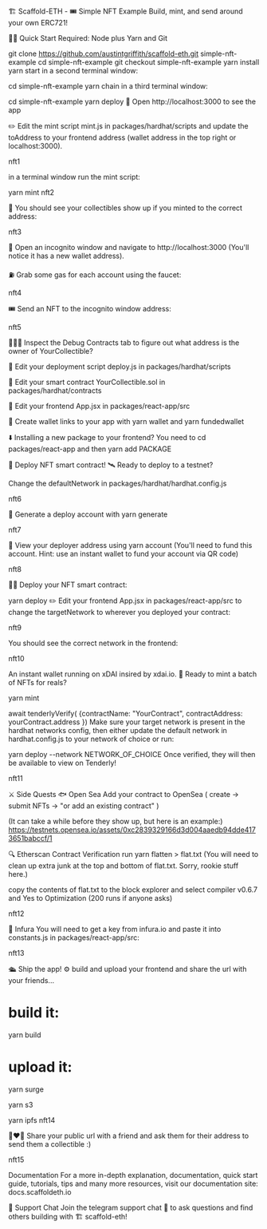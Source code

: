 🏗 Scaffold-ETH - 🎟 Simple NFT Example
Build, mint, and send around your own ERC721!

🏃‍♀️ Quick Start
Required: Node plus Yarn and Git

git clone https://github.com/austintgriffith/scaffold-eth.git simple-nft-example
cd simple-nft-example
git checkout simple-nft-example
yarn install
yarn start
in a second terminal window:

cd simple-nft-example
yarn chain
in a third terminal window:

cd simple-nft-example
yarn deploy
📱 Open http://localhost:3000 to see the app

✏️ Edit the mint script mint.js in packages/hardhat/scripts and update the toAddress to your frontend address (wallet address in the top right or localhost:3000).

nft1

in a terminal window run the mint script:

yarn mint
nft2

👀 You should see your collectibles show up if you minted to the correct address:

nft3

👛 Open an incognito window and navigate to http://localhost:3000 (You'll notice it has a new wallet address).

⛽️ Grab some gas for each account using the faucet:

nft4

🎟 Send an NFT to the incognito window address:

nft5

🕵🏻‍♂️ Inspect the Debug Contracts tab to figure out what address is the owner of YourCollectible?

💼 Edit your deployment script deploy.js in packages/hardhat/scripts

🔏 Edit your smart contract YourCollectible.sol in packages/hardhat/contracts

📝 Edit your frontend App.jsx in packages/react-app/src

🔑 Create wallet links to your app with yarn wallet and yarn fundedwallet

⬇️ Installing a new package to your frontend? You need to cd packages/react-app and then yarn add PACKAGE

📡 Deploy NFT smart contract!
🛰 Ready to deploy to a testnet?

Change the defaultNetwork in packages/hardhat/hardhat.config.js

nft6

🔐 Generate a deploy account with yarn generate

nft7

👛 View your deployer address using yarn account (You'll need to fund this account. Hint: use an instant wallet to fund your account via QR code)

nft8

👨‍🎤 Deploy your NFT smart contract:

yarn deploy
✏️ Edit your frontend App.jsx in packages/react-app/src to change the targetNetwork to wherever you deployed your contract:

nft9

You should see the correct network in the frontend:

nft10

An instant wallet running on xDAI insired by xdai.io. 🎫 Ready to mint a batch of NFTs for reals?

yarn mint

await tenderlyVerify(
  {contractName: "YourContract",
   contractAddress: yourContract.address
})
Make sure your target network is present in the hardhat networks config, then either update the default network in hardhat.config.js to your network of choice or run:

yarn deploy --network NETWORK_OF_CHOICE
Once verified, they will then be available to view on Tenderly!

nft11

⚔️ Side Quests
🐟 Open Sea
Add your contract to OpenSea ( create -> submit NFTs -> "or add an existing contract" )

(It can take a while before they show up, but here is an example:) https://testnets.opensea.io/assets/0xc2839329166d3d004aaedb94dde4173651babccf/1

🔍 Etherscan Contract Verification
run yarn flatten > flat.txt (You will need to clean up extra junk at the top and bottom of flat.txt. Sorry, rookie stuff here.)

copy the contents of flat.txt to the block explorer and select compiler v0.6.7 and Yes to Optimization (200 runs if anyone asks)

nft12

🔶 Infura
You will need to get a key from infura.io and paste it into constants.js in packages/react-app/src:

nft13

🛳 Ship the app!
⚙️ build and upload your frontend and share the url with your friends...

# build it:

yarn build

# upload it:

yarn surge

yarn s3

yarn ipfs
nft14

👩‍❤️‍👨 Share your public url with a friend and ask them for their address to send them a collectible :)

nft15

Documentation
For a more in-depth explanation, documentation, quick start guide, tutorials, tips and many more resources, visit our documentation site: docs.scaffoldeth.io

💬 Support Chat
Join the telegram support chat 💬 to ask questions and find others building with 🏗 scaffold-eth!
